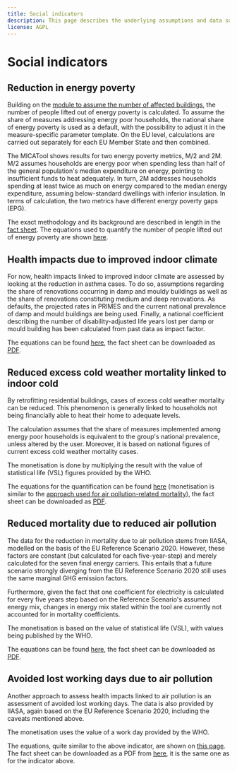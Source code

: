```yaml
---
title: Social indicators
description: This page describes the underlying assumptions and data sources for the social indicators.
license: AGPL
---
```


<!--
© 2024 Fraunhofer-Gesellschaft e.V., München

SPDX-License-Identifier: AGPL-3.0-or-later
-->

Social indicators
===

Reduction in energy poverty
-

Building on the [module to assume the number of affected buildings](../modules/N_affected_dwellings.md), the number
of people lifted out of energy poverty is calculated.
To assume the share of measures addressing energy poor households, the national share of energy poverty is used as a default, with the possibility to adjust it in the measure-specific
parameter template. On the EU level, calculations are carried out separately for each EU Member State and then combined.

The MICATool shows results for two energy poverty metrics, M/2 and 2M. 
M/2 assumes households are energy poor when spending less than half of the general population's median expenditure on energy, pointing to insufficient funds to heat adequately. 
In turn, 2M addresses households spending at least twice as much on energy compared to the median energy expenditure, assuming below-standard dwellings with inferior insulation.
In terms of calculation, the two metrics have different energy poverty gaps (EPG).

The exact methodology and its background are described in length in the [fact sheet](https://micatool.eu/seed-micat-project-wAssets/docs/publications/factsheets/Social-impact-Alleviation-of-energy-poverty.pdf).
The equations used to quantify the number of people lifted out of energy poverty are shown [here](./energy_poverty.md).

Health impacts due to improved indoor climate
-

For now, health impacts linked to improved indoor climate are assessed by looking at the reduction in asthma cases. 
To do so, assumptions regarding the share of renovations occurring in damp and mouldy buildings as well as the share
of renovations constituting medium and deep renovations. As defaults, the projected rates in PRIMES and the current
national prevalence of damp and mould buildings are being used. Finally, a national coefficient describing the number of 
disability-adjusted life years lost per damp or mould building has been calculated from past data as impact factor.

The equations can be found [here](./health_IC.md), the fact sheet can be downloaded as [PDF](https://micatool.eu/seed-micat-project-wAssets/docs/publications/factsheets/Social-impact-Avoided-burden-of-Asthma.pdf).

Reduced excess cold weather mortality linked to indoor cold
-

By retrofitting residential buildings, cases of excess cold weather mortality can be reduced. 
This phenomenon is generally linked to households not being financially able to heat their home to adequate levels.

The calculation assumes that the share of measures implemented among energy poor households is equivalent to the group's national prevalence, unless altered by the user. 
Moreover, it is based on national figures of current excess cold weather mortality cases.

The monetisation is done by multiplying the result with the value of statistical life (VSL) figures provided by the WHO.

The equations for the quantification can be found [here](./excess_cold_weather_mortality.md) (monetisation is similar to the [approach used for air pollution-related mortality](./health_AP.md)), the fact sheet can be downloaded as [PDF](https://micatool.eu/seed-micat-project-wAssets/docs/publications/factsheets/Social-impact-Reduced-or-avoided-excess-cold-weather-mortality-due-to-energy-efficiency-improvements-in-the-residential-building-sector.pdf).

Reduced mortality due to reduced air pollution
-

The data for the reduction in mortality due to air pollution stems from IIASA, modelled on the basis of the EU Reference 
Scenario 2020. However, these factors are constant (but calculated for each five-year-step) and merely calculated for 
the seven final energy carriers. This entails that a future scenario strongly diverging from the EU Reference Scenario 
2020 still uses the same marginal GHG emission factors. 

Furthermore, given the fact that one coefficient for electricity is calculated for every five years step based on 
the Reference Scenario's assumed energy mix, changes in energy mix stated within the tool are currently not accounted
for in mortality coefficients.

The monetisation is based on the value of statistical life (VSL), with values being published by the WHO. 

The equations can be found [here](./health_AP.md), the fact sheet can be downloaded as [PDF](https://micatool.eu/seed-micat-project-wAssets/docs/publications/factsheets/Social-impact-Human-health-due-to-reduced-air-pollution.pdf).

Avoided lost working days due to air pollution
-

Another approach to assess health impacts linked to air pollution is an assessment of avoided lost working days. The data
is also provided by IIASA, again based on the EU Reference Scenario 2020, including the caveats mentioned above.

The monetisation uses the value of a work day provided by the WHO.

The equations, quite similar to the above indicator, are shown on [this page](./lost_work_days.md). The fact sheet can
be downloaded as a PDF from [here](https://micatool.eu/seed-micat-project-wAssets/docs/publications/factsheets/Social-impact-Human-health-due-to-reduced-air-pollution.pdf), it is the same one as for the indicator above.
